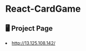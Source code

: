 # React-CardGame

## 🖥️ Project Page

<li><a href = "http://13.125.108.142/">http://13.125.108.142/</a></li>
